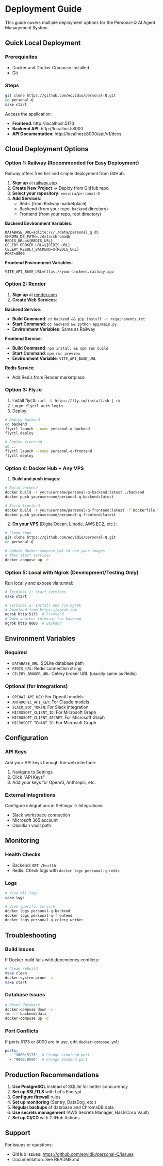 # Deployment Guide

This guide covers multiple deployment options for the Personal-Q AI Agent Management System.

## Quick Local Deployment

### Prerequisites
- Docker and Docker Compose installed
- Git

### Steps
```bash
git clone https://github.com/eovidiu/personal-Q.git
cd personal-Q
make start
```

Access the application:
- **Frontend**: http://localhost:5173
- **Backend API**: http://localhost:8000
- **API Documentation**: http://localhost:8000/api/v1/docs

## Cloud Deployment Options

### Option 1: Railway (Recommended for Easy Deployment)

Railway offers free tier and simple deployment from GitHub.

1. **Sign up** at [railway.app](https://railway.app)
2. **Create New Project** → Deploy from GitHub repo
3. **Select your repository**: `eovidiu/personal-Q`
4. **Add Services**:
   - Redis (from Railway marketplace)
   - Backend (from your repo, `backend` directory)
   - Frontend (from your repo, root directory)

**Backend Environment Variables**:
```env
DATABASE_URL=sqlite:///./data/personal_q.db
CHROMA_DB_PATH=./data/chromadb
REDIS_URL=${REDIS_URL}
CELERY_BROKER_URL=${REDIS_URL}
CELERY_RESULT_BACKEND=${REDIS_URL}
PORT=8000
```

**Frontend Environment Variables**:
```env
VITE_API_BASE_URL=https://your-backend.railway.app
```

### Option 2: Render

1. **Sign up** at [render.com](https://render.com)
2. **Create Web Services**:

**Backend Service**:
- **Build Command**: `cd backend && pip install -r requirements.txt`
- **Start Command**: `cd backend && python app/main.py`
- **Environment Variables**: Same as Railway

**Frontend Service**:
- **Build Command**: `npm install && npm run build`
- **Start Command**: `npm run preview`
- **Environment Variable**: `VITE_API_BASE_URL`

**Redis Service**:
- Add Redis from Render marketplace

### Option 3: Fly.io

1. Install flyctl: `curl -L https://fly.io/install.sh | sh`
2. Login: `flyctl auth login`
3. Deploy:

```bash
# Deploy backend
cd backend
flyctl launch --name personal-q-backend
flyctl deploy

# Deploy frontend
cd ..
flyctl launch --name personal-q-frontend
flyctl deploy
```

### Option 4: Docker Hub + Any VPS

1. **Build and push images**:
```bash
# Build backend
docker build -t yourusername/personal-q-backend:latest ./backend
docker push yourusername/personal-q-backend:latest

# Build frontend
docker build -t yourusername/personal-q-frontend:latest -f Dockerfile.frontend .
docker push yourusername/personal-q-frontend:latest
```

2. **On your VPS** (DigitalOcean, Linode, AWS EC2, etc.):
```bash
# Clone repo
git clone https://github.com/eovidiu/personal-Q.git
cd personal-Q

# Update docker-compose.yml to use your images
# Then start services
docker-compose up -d
```

### Option 5: Local with Ngrok (Development/Testing Only)

Run locally and expose via tunnel:

```bash
# Terminal 1: Start services
make start

# Terminal 2: Install and run ngrok
# Download from https://ngrok.com
ngrok http 5173  # Frontend
# Open another terminal for backend
ngrok http 8000  # Backend
```

## Environment Variables

### Required
- `DATABASE_URL`: SQLite database path
- `REDIS_URL`: Redis connection string
- `CELERY_BROKER_URL`: Celery broker URL (usually same as Redis)

### Optional (for integrations)
- `OPENAI_API_KEY`: For OpenAI models
- `ANTHROPIC_API_KEY`: For Claude models
- `SLACK_BOT_TOKEN`: For Slack integration
- `MICROSOFT_CLIENT_ID`: For Microsoft Graph
- `MICROSOFT_CLIENT_SECRET`: For Microsoft Graph
- `MICROSOFT_TENANT_ID`: For Microsoft Graph

## Configuration

### API Keys
Add your API keys through the web interface:
1. Navigate to Settings
2. Click "API Keys"
3. Add your keys for OpenAI, Anthropic, etc.

### External Integrations
Configure integrations in Settings → Integrations:
- Slack workspace connection
- Microsoft 365 account
- Obsidian vault path

## Monitoring

### Health Checks
- Backend: `GET /health`
- Redis: Check logs with `docker logs personal-q-redis`

### Logs
```bash
# View all logs
make logs

# View specific service
docker logs personal-q-backend
docker logs personal-q-frontend
docker logs personal-q-celery-worker
```

## Troubleshooting

### Build Issues
If Docker build fails with dependency conflicts:
```bash
# Clean rebuild
make clean
docker system prune -a
make start
```

### Database Issues
```bash
# Reset database
docker-compose down -v
rm -rf backend/data
docker-compose up -d
```

### Port Conflicts
If ports 5173 or 8000 are in use, edit `docker-compose.yml`:
```yaml
ports:
  - "3000:5173"  # Change frontend port
  - "9000:8000"  # Change backend port
```

## Production Recommendations

1. **Use PostgreSQL** instead of SQLite for better concurrency
2. **Set up SSL/TLS** with Let's Encrypt
3. **Configure firewall** rules
4. **Set up monitoring** (Sentry, DataDog, etc.)
5. **Regular backups** of database and ChromaDB data
6. **Use secrets management** (AWS Secrets Manager, HashiCorp Vault)
7. **Set up CI/CD** with GitHub Actions

## Support

For issues or questions:
- GitHub Issues: https://github.com/eovidiu/personal-Q/issues
- Documentation: See README.md
